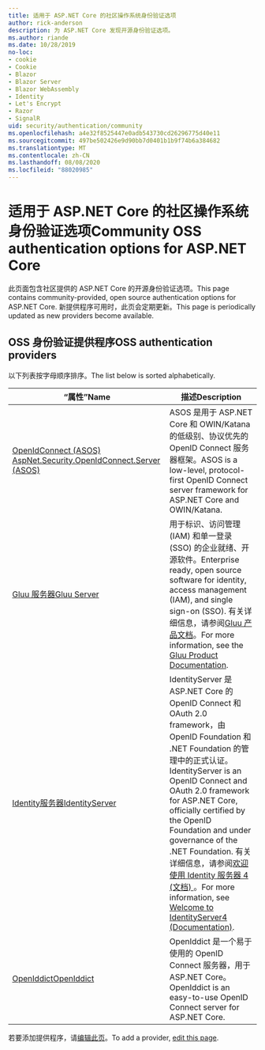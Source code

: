 ```yaml
---
title: 适用于 ASP.NET Core 的社区操作系统身份验证选项
author: rick-anderson
description: 为 ASP.NET Core 发现开源身份验证选项。
ms.author: riande
ms.date: 10/28/2019
no-loc:
- cookie
- Cookie
- Blazor
- Blazor Server
- Blazor WebAssembly
- Identity
- Let's Encrypt
- Razor
- SignalR
uid: security/authentication/community
ms.openlocfilehash: a4e32f8525447e0adb543730cd26296775d40e11
ms.sourcegitcommit: 497be502426e9d90bb7d0401b1b9f74b6a384682
ms.translationtype: MT
ms.contentlocale: zh-CN
ms.lasthandoff: 08/08/2020
ms.locfileid: "88020985"
---
```

# <a name="community-oss-authentication-options-for-aspnet-core"></a><span data-ttu-id="9531c-103">适用于 ASP.NET Core 的社区操作系统身份验证选项</span><span class="sxs-lookup"><span data-stu-id="9531c-103">Community OSS authentication options for ASP.NET Core</span></span>

<span data-ttu-id="9531c-104">此页面包含社区提供的 ASP.NET Core 的开源身份验证选项。</span><span class="sxs-lookup"><span data-stu-id="9531c-104">This page contains community-provided, open source authentication options for ASP.NET Core.</span></span> <span data-ttu-id="9531c-105">新提供程序可用时，此页会定期更新。</span><span class="sxs-lookup"><span data-stu-id="9531c-105">This page is periodically updated as new providers become available.</span></span>

## <a name="oss-authentication-providers"></a><span data-ttu-id="9531c-106">OSS 身份验证提供程序</span><span class="sxs-lookup"><span data-stu-id="9531c-106">OSS authentication providers</span></span>

<span data-ttu-id="9531c-107">以下列表按字母顺序排序。</span><span class="sxs-lookup"><span data-stu-id="9531c-107">The list below is sorted alphabetically.</span></span>

| <span data-ttu-id="9531c-108">“属性”</span><span class="sxs-lookup"><span data-stu-id="9531c-108">Name</span></span> | <span data-ttu-id="9531c-109">描述</span><span class="sxs-lookup"><span data-stu-id="9531c-109">Description</span></span> |
| ---- | ----------- |
| [<span data-ttu-id="9531c-110">OpenIdConnect (ASOS) </span><span class="sxs-lookup"><span data-stu-id="9531c-110">AspNet.Security.OpenIdConnect.Server (ASOS)</span></span>](https://github.com/aspnet-contrib/AspNet.Security.OpenIdConnect.Server) | <span data-ttu-id="9531c-111">ASOS 是用于 ASP.NET Core 和 OWIN/Katana 的低级别、协议优先的 OpenID Connect 服务器框架。</span><span class="sxs-lookup"><span data-stu-id="9531c-111">ASOS is a low-level, protocol-first OpenID Connect server framework for ASP.NET Core and OWIN/Katana.</span></span> |
| [<span data-ttu-id="9531c-112">Gluu 服务器</span><span class="sxs-lookup"><span data-stu-id="9531c-112">Gluu Server</span></span>](https://gluu.org/) | <span data-ttu-id="9531c-113">用于标识、访问管理 (IAM) 和单一登录 (SSO) 的企业就绪、开源软件。</span><span class="sxs-lookup"><span data-stu-id="9531c-113">Enterprise ready, open source software for identity, access management (IAM), and single sign-on (SSO).</span></span> <span data-ttu-id="9531c-114">有关详细信息，请参阅[Gluu 产品文档](https://gluu.org/docs/)。</span><span class="sxs-lookup"><span data-stu-id="9531c-114">For more information, see the [Gluu Product Documentation](https://gluu.org/docs/).</span></span> |
| [<span data-ttu-id="9531c-115">Identity服务器</span><span class="sxs-lookup"><span data-stu-id="9531c-115">IdentityServer</span></span>](https://identityserver.io/) | <span data-ttu-id="9531c-116">IdentityServer 是 ASP.NET Core 的 OpenID Connect 和 OAuth 2.0 framework，由 OpenID Foundation 和 .NET Foundation 的管理中的正式认证。</span><span class="sxs-lookup"><span data-stu-id="9531c-116">IdentityServer is an OpenID Connect and OAuth 2.0 framework for ASP.NET Core, officially certified by the OpenID Foundation and under governance of the .NET Foundation.</span></span> <span data-ttu-id="9531c-117">有关详细信息，请参阅[欢迎使用 Identity 服务器 4 (文档) ](https://identityserver4.readthedocs.io/en/latest/)。</span><span class="sxs-lookup"><span data-stu-id="9531c-117">For more information, see [Welcome to IdentityServer4 (Documentation)](https://identityserver4.readthedocs.io/en/latest/).</span></span> |
| [<span data-ttu-id="9531c-118">OpenIddict</span><span class="sxs-lookup"><span data-stu-id="9531c-118">OpenIddict</span></span>](https://github.com/openiddict/openiddict-core) | <span data-ttu-id="9531c-119">OpenIddict 是一个易于使用的 OpenID Connect 服务器，用于 ASP.NET Core。</span><span class="sxs-lookup"><span data-stu-id="9531c-119">OpenIddict is an easy-to-use OpenID Connect server for ASP.NET Core.</span></span> |

<span data-ttu-id="9531c-120">若要添加提供程序，请[编辑此页](https://github.com/login?return_to=https%3A%2F%2Fgithub.com%2Faspnet%2FDocs%2Fedit%2Fmaster%2Faspnetcore%2Fsecurity%2Fauthentication%2Fcommunity.md)。</span><span class="sxs-lookup"><span data-stu-id="9531c-120">To add a provider, [edit this page](https://github.com/login?return_to=https%3A%2F%2Fgithub.com%2Faspnet%2FDocs%2Fedit%2Fmaster%2Faspnetcore%2Fsecurity%2Fauthentication%2Fcommunity.md).</span></span>
